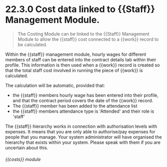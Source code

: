 # 22.3.0    Cost data linked to {{Staff}} Management Module.

> The Costing Module can be linked to the {{Staff}} Management Module to allow the {{staff}} cost connected to a {{work}} record to be calculated. 

Within the {{staff}} management module, hourly wages for different members of staff can be entered into the contract details tab within their profile. This information is then used when a {{work}} record is created so that the total staff cost involved in running the piece of {{work}} is calculated.

The calculation will be automatic, provided that:

  * the {{staff}} members hourly wage has been entered into their profile, and that the contract period covers the date of the {{work}} record.
  * The {{staff}} member has been added to the attendance list
  * the {{staff}} members attendance type is 'Attended' and their role is 'staff'

The {{staff}} hierarchy works in connection with authorisation levels with expenses. It means that you are only able to authorise/pay expenses for people that you manage. Your system administrator will have organised the hierarchy that exists within your system. Please speak with them if you are uncertain about this. 

###### {{costs}} module

